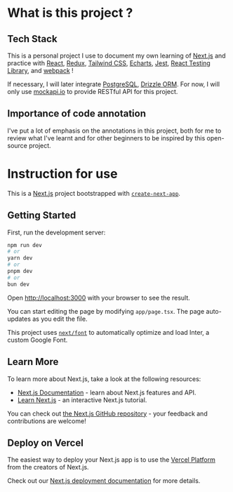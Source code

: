 # What is this project ?

## Tech Stack

This is a personal project I use to document my own learning of [Next.js](https://nextjs.org/docs) and practice with [React](https://react.dev/reference/react), [Redux](https://redux.js.org/introduction/getting-started), [Tailwind CSS](https://tailwindcss.com/docs/installation), [Echarts](https://echarts.apache.org/handbook/zh/get-started/), [Jest](https://jestjs.io/docs/getting-started), [React Testing Library](https://testing-library.com/docs/react-testing-library/intro/), and [webpack](https://webpack.js.org/concepts/) !

If necessary, I will later integrate [PostgreSQL](https://www.postgresql.org/docs/current/), [Drizzle ORM](https://orm.drizzle.team/docs/overview). For now, I will only use [mockapi.io](https://github.com/mockapi-io/docs/wiki) to provide RESTful API for this project. 

## Importance of code annotation

I've put a lot of emphasis on the annotations in this project, both for me to review what I've learnt and for other beginners to be inspired by this open-source project.

# Instruction for use

This is a [Next.js](https://nextjs.org/) project bootstrapped with [`create-next-app`](https://github.com/vercel/next.js/tree/canary/packages/create-next-app).

## Getting Started

First, run the development server:

```bash
npm run dev
# or
yarn dev
# or
pnpm dev
# or
bun dev
```

Open [http://localhost:3000](http://localhost:3000) with your browser to see the result.

You can start editing the page by modifying `app/page.tsx`. The page auto-updates as you edit the file.

This project uses [`next/font`](https://nextjs.org/docs/basic-features/font-optimization) to automatically optimize and load Inter, a custom Google Font.

## Learn More

To learn more about Next.js, take a look at the following resources:

- [Next.js Documentation](https://nextjs.org/docs) - learn about Next.js features and API.
- [Learn Next.js](https://nextjs.org/learn) - an interactive Next.js tutorial.

You can check out [the Next.js GitHub repository](https://github.com/vercel/next.js/) - your feedback and contributions are welcome!

## Deploy on Vercel

The easiest way to deploy your Next.js app is to use the [Vercel Platform](https://vercel.com/new?utm_medium=default-template&filter=next.js&utm_source=create-next-app&utm_campaign=create-next-app-readme) from the creators of Next.js.

Check out our [Next.js deployment documentation](https://nextjs.org/docs/deployment) for more details.
